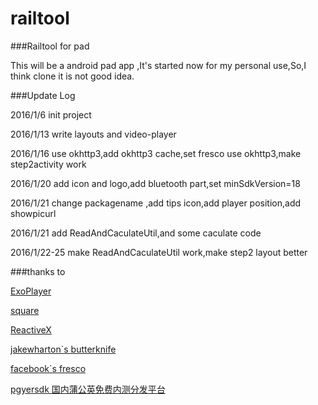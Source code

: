 # railtool
###Railtool for pad

This will be a android pad app ,It's started now for my personal use,So,I think clone it is not good idea.






###Update Log

2016/1/6 init project  

2016/1/13 write layouts and video-player

2016/1/16 use okhttp3,add okhttp3 cache,set fresco use okhttp3,make step2activity work

2016/1/20 add icon and logo,add bluetooth part,set minSdkVersion=18

2016/1/21  change packagename ,add tips icon,add player position,add showpicurl

2016/1/21 add ReadAndCaculateUtil,and  some caculate code

2016/1/22-25 make ReadAndCaculateUtil work,make step2 layout better

###thanks to 

[ExoPlayer](https://github.com/google/ExoPlayer)

[square](https://github.com/square)

[ReactiveX](https://github.com/ReactiveX)

[jakewharton`s butterknife](https://github.com/JakeWharton/butterknife)

[facebook`s fresco](https://github.com/facebook/fresco)

[pgyersdk 国内蒲公英免费内测分发平台](http://www.pgyer.com/)

